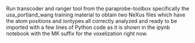 Run transcoder and ranger tool from the paraprobe-toolbox specifically the usa_portland_wang training material
to obtain two NeXus files which have the atom positions and iontypes all correctly analyzed and ready to be
imported with a few lines of Python code as it is shown in the ipynb notebook with the MK suffix for the
voxelization right now.
